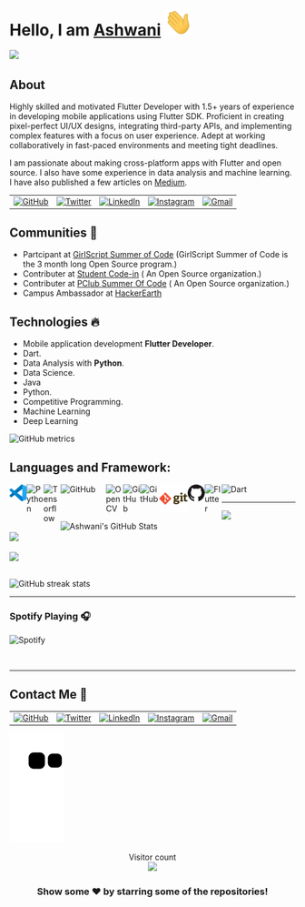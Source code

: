 # Hello, I am <a href="https://www.linkedin.com/in/ashwanisng">Ashwani</a> <img src="https://raw.githubusercontent.com/ABSphreak/ABSphreak/master/gifs/Hi.gif" width="50px">

![](https://activity-graph.herokuapp.com/graph?username=ashwanisng&theme=react-dark&hide_border=true&area=true)

## About

Highly skilled and motivated Flutter Developer with 1.5+ years of experience in developing mobile applications using Flutter SDK. Proficient in creating pixel-perfect UI/UX designs, integrating third-party APIs, and implementing complex features with a focus on user experience. Adept at working collaboratively in fast-paced environments and meeting tight deadlines.

I am passionate about making cross-platform apps with Flutter and open source. I also have some experience in data analysis and machine learning. I have also published a few articles on [Medium](https://medium.com/@ashwanisng).

<table>
  <tr>
      <td><a href="https://github.com/ashwanisng"><img src="https://img.shields.io/github/followers/ashwanisng.svg?label=GitHub&style=social" alt="GitHub"></a></td>
    <td><a href="https://twitter.com/ashwanisng"><img src="https://img.shields.io/twitter/follow/ashwanisng?label=Twitter&style=social" alt="Twitter"></a></td>
    <td><a href="https://www.linkedin.com/in/ashwanisng"><img src="https://img.shields.io/badge/LinkedIn--_.svg?style=social&logo=linkedin" alt="LinkedIn"></a></td>
    <td><a href="https://www.instagram.com/in/ashwanisng"><img src="https://img.shields.io/badge/Instagram--_.svg?style=social&logo=instagram" alt="Instagram"></a></td>
    <td><a href="mailto:ashwanicena5@gmail.com"><img src="https://img.shields.io/badge/Gmail--_.svg?style=social&logo=gmail" alt="Gmail"></a></td>
  </tr>
</table>



## Communities :dancers:
- Partcipant at [GirlScript Summer of Code](https://gssoc.girlscript.tech/) (GirlScript Summer of Code is the 3 month long Open Source program.)
- Contributer at [Student Code-in](https://scodein.tech/) ( An Open Source organization.)
- Contributer at [PClub Summer Of Code](http://pclubsummerofcode.in/) ( An Open Source organization.)
- Campus Ambassador at [HackerEarth](https://www.hackerearth.com/challenges/)

## Technologies :fire:
- Mobile application development **Flutter Developer**.
- Dart.
- Data Analysis with **Python**.
- Data Science.
- Java
- Python.
- Competitive Programming.
- Machine Learning
- Deep Learning


![GitHub metrics](https://metrics.lecoq.io/ashwanisng)  <br>


## Languages and Framework:

<img align="left" alt="Visual Studio Code" width="30px" src="https://raw.githubusercontent.com/github/explore/80688e429a7d4ef2fca1e82350fe8e3517d3494d/topics/visual-studio-code/visual-studio-code.png" />
<img align="left" alt="Python" width="30px" src="https://upload.wikimedia.org/wikipedia/commons/thumb/0/0a/Python.svg/240px-Python.svg.png" />
<img align="left" alt="Tensorflow" width="30px" src="https://upload.wikimedia.org/wikipedia/commons/thumb/2/2d/Tensorflow_logo.svg/800px-Tensorflow_logo.svg.png"/>
<img align="left" alt="GitHub" width="80px" src="https://keras.io/img/logo.png" />
<img align="left" alt="OpenCV" width="30px" src="https://upload.wikimedia.org/wikipedia/commons/thumb/3/32/OpenCV_Logo_with_text_svg_version.svg/730px-OpenCV_Logo_with_text_svg_version.svg.png" />
<img align="left" alt="GitHub" width="30px" src="https://numpy.org/images/logos/numpy.svg" />
<img align="left" alt="GitHub" width="34px" src="https://jupyter.org/assets/main-logo.svg" />
<img align="left" alt="Git" width="50px" src="https://raw.githubusercontent.com/github/explore/80688e429a7d4ef2fca1e82350fe8e3517d3494d/topics/git/git.png" />
<img align="left" alt="GitHub" width="30px" src="https://raw.githubusercontent.com/github/explore/78df643247d429f6cc873026c0622819ad797942/topics/github/github.png" />
<img align="left" alt="Flutter" width="30px" src="https://img.icons8.com/color/48/000000/flutter.png"/>
<img align="left" alt="Dart" width="80px" src="https://upload.wikimedia.org/wikipedia/commons/f/fe/Dart_programming_language_logo.svg"/>
<br>


-----------------------------------------------------------------------




<img src="https://github-readme-stats.anuraghazra1.vercel.app/api/top-langs/?username=ashwanisng&layout=compact&theme=light"/>
<br/>

<img src="https://github-readme-stats.vercel.app/api?username=ashwanisng&&count_private=true&show_icons=true&theme=light&line_height=27&v=5" alt="Ashwani's GitHub Stats" />


<br>
 <a href="https://github.com/ashwanisng/Covid-19-Data-Analysis">
  <!-- Change the `github-readme-stats.anuraghazra1.vercel.app` to `github-readme-stats.vercel.app`  -->
  <img align="center" src="https://github-readme-stats.vercel.app/api/pin/?username=ashwanisng&repo=Covid-19-Data-Analysis&theme=light" />
 </a>
<br/>   



<br>
 <a href="https://github.com/ashwanisng/Vaccine-Finder">
  <!-- Change the `github-readme-stats.anuraghazra1.vercel.app` to `github-readme-stats.vercel.app`  -->
  <img align="center" src="https://github-readme-stats.vercel.app/api/pin/?username=ashwanisng&repo=Vaccine-Finder&theme=light" />
 </a>
<br/>   

<br/>


![GitHub streak stats](https://github-readme-streak-stats.herokuapp.com/?user=ashwanisng)

  
  <hr>
  
### Spotify Playing 🎧

![Spotify](https://novatorem.vercel.app/api/spotify)

<br/>
 
 <hr>




##  Contact Me :speech_balloon:
<!-- [![Twitter Badge](https://img.shields.io/badge/-@ashwanisng-1ca0f1?style=flat-square&labelColor=1ca0f1&logo=twitter&logoColor=white&link=https://twitter.com/ashwanisng)](https://twitter.com/ashwanisng) [![Linkedin Badge](https://img.shields.io/badge/-ashwanisng-blue?style=flat-square&logo=Linkedin&logoColor=white&link=https://www.linkedin.com/in/ashwanisng/)](https://www.linkedin.com/in/ashwanisng/) [![Gmail Badge](https://img.shields.io/badge/-ashwanicena5@gmail.com-c14438?style=flat-square&logo=Gmail&logoColor=white&link=mailto:ashwanicena5@gmail.com)](mailto:ashwanicena5@gmail.com) [![Instagram Badge](https://img.shields.io/badge/-@ashwanisng-e4405f?style=flat-square&labelColor=f94877&logo=instagram&logoColor=white&link=https://www.instagram.com/ashwanisng/)](https://www.instagram.com/ashwanisng/) -->

<table>
  <tr>
      <td><a href="https://github.com/ashwanisng"><img src="https://img.shields.io/github/followers/ashwanisng.svg?label=GitHub&style=social" alt="GitHub"></a></td>
      <td><a href="https://twitter.com/ashwanisng"><img src="https://img.shields.io/twitter/follow/ashwanisng?label=Twitter&style=social" alt="Twitter"></a></td>
      <td><a href="https://www.linkedin.com/in/ashwanisng"><img src="https://img.shields.io/badge/LinkedIn--_.svg?style=social&logo=linkedin" alt="LinkedIn"></a></td>
      <td><a href="https://www.instagram.com/in/ashwanisng"><img src="https://img.shields.io/badge/Instagram--_.svg?style=social&logo=instagram" alt="Instagram"></a></td>
      <td><a href="mailto:ashwanicena5@gmail.com"><img src="https://img.shields.io/badge/Gmail--_.svg?style=social&logo=gmail" alt="Gmail"></a></td>
  </tr>
</table>

  
  
  ![snake svg](https://github.com/adityamangal1/adityamangal1/blob/output/github-contribution-grid-snake.svg)

  

<p align="center"> 
  Visitor count<br>
  <img src="https://profile-counter.glitch.me/ashwanisng/count.svg" />
</p>

<!--   ![snake svg](https://github.com/ashwanisng/ashwanisng/blob/output/github-contribution-grid-snake.svg) -->


<div align="center">

### Show some ❤️ by starring some of the repositories!

</div>


